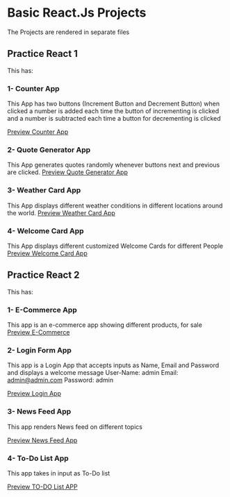 # Basic React.Js Projects

The Projects are rendered in separate files

## Practice React 1

This has:

### 1- Counter App

This App has two buttons (Increment Button and Decrement Button) when clicked a number is added each time the button of incrementing is clicked and a number is subtracted each time a button for decrementing is clicked

[Preview Counter App](https://my-counterapp-ljb.netlify.app/)

### 2- Quote Generator App

This App generates quotes randomly whenever buttons next and previous are clicked.
[Preview Quote Generator App](https://quotemyquote.netlify.app/)

### 3- Weather Card App

This App displays different weather conditions in different locations around the world.
[Preview Weather Card App](https://my-weathecard.netlify.app/)

### 4- Welcome Card App

This App displays different customized Welcome Cards for different People
[Preview Welcome Card App](https://cardwelcomecard.netlify.app/)

## Practice React 2

This has:

### 1- E-Commerce App

This app is an e-commerce app showing different products, for sale
[Preview E-Commerce](https://ecommercemymarket.netlify.app/)

### 2- Login Form App

This app is a Login App that accepts inputs as Name, Email and Password and displays a welcome message
User-Name: admin
Email: admin@admin.com
Password: admin

[Preview Login App](https://loginmyform.netlify.app/)

### 3- News Feed App

This app renders News feed on different topics

[Preview News Feed App](https://newsfeedmynews.netlify.app/)

### 4- To-Do List App

This app takes in input as To-Do list

[Preview TO-DO List APP](https://todo-my-react-list.netlify.app/)
